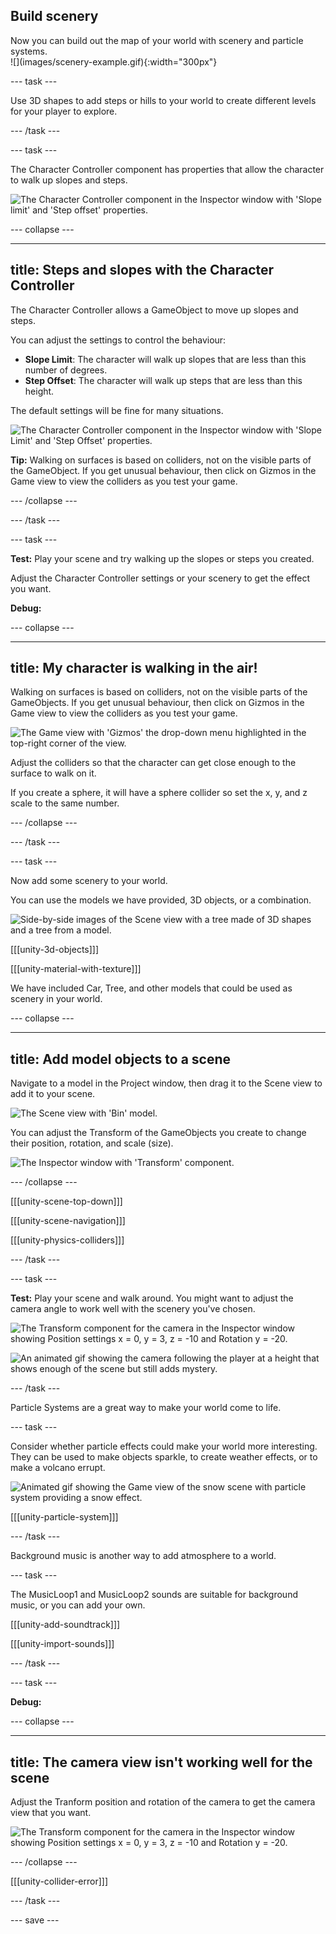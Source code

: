 ## Build scenery

<div style="display: flex; flex-wrap: wrap">
<div style="flex-basis: 200px; flex-grow: 1; margin-right: 15px;">
Now you can build out the map of your world with scenery and particle systems. 
</div>
<div>
![](images/scenery-example.gif){:width="300px"}
</div>
</div>

--- task ---

Use 3D shapes to add steps or hills to your world to create different levels for your player to explore.

--- /task ---

--- task ---

The Character Controller component has properties that allow the character to walk up slopes and steps.

![The Character Controller component in the Inspector window with 'Slope limit' and 'Step offset' properties.](images/slopes-steps.png)

--- collapse ---

---
title: Steps and slopes with the Character Controller
---

The Character Controller allows a GameObject to move up slopes and steps.

You can adjust the settings to control the behaviour:
+ **Slope Limit**: The character will walk up slopes that are less than this number of degrees.
+ **Step Offset**: The character will walk up steps that are less than this height.

The default settings will be fine for many situations.

![The Character Controller component in the Inspector window with 'Slope Limit' and 'Step Offset' properties.](images/slopes-steps.png)

**Tip:** Walking on surfaces is based on colliders, not on the visible parts of the GameObject. If you get unusual behaviour, then click on Gizmos in the Game view to view the colliders as you test your game.

--- /collapse ---

--- /task ---

--- task ---

**Test:** Play your scene and try walking up the slopes or steps you created.

Adjust the Character Controller settings or your scenery to get the effect you want.

**Debug:**

--- collapse ---

---
title: My character is walking in the air!
---

Walking on surfaces is based on colliders, not on the visible parts of the GameObjects. If you get unusual behaviour, then click on Gizmos in the Game view to view the colliders as you test your game.

![The Game view with 'Gizmos' the drop-down menu highlighted in the top-right corner of the view.](images/gizmos-game.png)

Adjust the colliders so that the character can get close enough to the surface to walk on it.

If you create a sphere, it will have a sphere collider so set the x, y, and z scale to the same number.

--- /collapse ---

--- /task ---

--- task ---

Now add some scenery to your world.

You can use the models we have provided, 3D objects, or a combination.

![Side-by-side images of the Scene view with a tree made of 3D shapes and a tree from a model.](images/different-trees.png)

[[[unity-3d-objects]]]

[[[unity-material-with-texture]]]

We have included Car, Tree, and other models that could be used as scenery in your world.

--- collapse ---

---
title: Add model objects to a scene
---

Navigate to a model in the Project window, then drag it to the Scene view to add it to your scene.

![The Scene view with 'Bin' model.](images/model-scene.png)

You can adjust the Transform of the GameObjects you create to change their position, rotation, and scale (size).

![The Inspector window with 'Transform' component.](images/transform-default.png)

--- /collapse ---

[[[unity-scene-top-down]]]

[[[unity-scene-navigation]]]

[[[unity-physics-colliders]]]

--- /task ---

--- task ---

**Test:** Play your scene and walk around. You might want to adjust the camera angle to work well with the scenery you've chosen.

![The Transform component for the camera in the Inspector window showing Position settings x = 0, y = 3, z = -10 and Rotation y = -20. ](images/camera-transform.png)

![An animated gif showing the camera following the player at a height that shows enough of the scene but still adds mystery.](images/camera-follow.gif)

--- /task ---

Particle Systems are a great way to make your world come to life.

--- task ---

Consider whether particle effects could make your world more interesting. They can be used to make objects sparkle, to create weather effects, or to make a volcano errupt.

![Animated gif showing the Game view of the snow scene with particle system providing a snow effect.](images/snow-particles.gif)

[[[unity-particle-system]]]

--- /task ---

Background music is another way to add atmosphere to a world.

--- task ---

The MusicLoop1 and MusicLoop2 sounds are suitable for background music, or you can add your own.

[[[unity-add-soundtrack]]]

[[[unity-import-sounds]]]


--- /task ---

--- task ---

**Debug:**

--- collapse ---

---
title: The camera view isn't working well for the scene
---

Adjust the Tranform position and rotation of the camera to get the camera view that you want.

![The Transform component for the camera in the Inspector window showing Position settings x = 0, y = 3, z = -10 and Rotation y = -20.](images/camera-transform.png)

--- /collapse ---

[[[unity-collider-error]]]

--- /task ---

--- save ---
